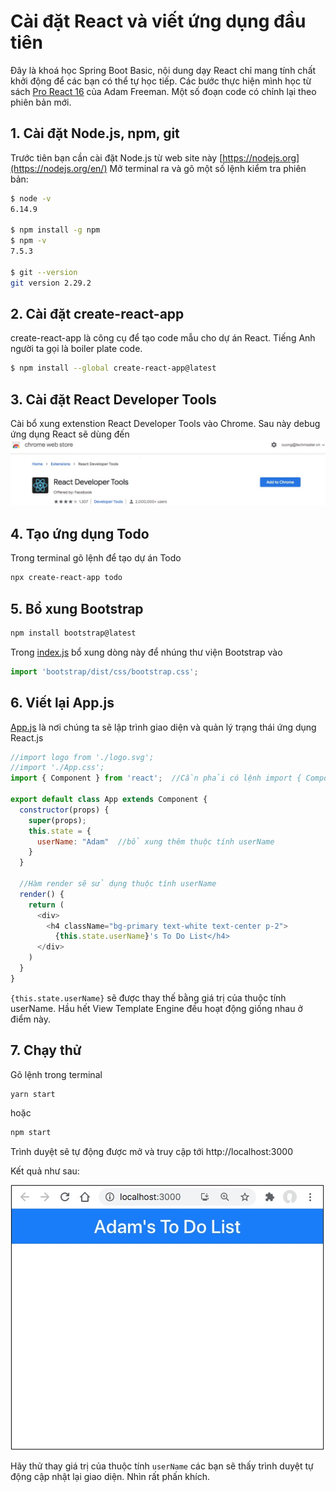 # Cài đặt React và viết ứng dụng đầu tiên

Đây là khoá học Spring Boot Basic, nội dung dạy React chỉ mang tính chất khởi động để các bạn có thể tự học tiếp. Các bước thực hiện mình học từ sách [Pro React 16](https://b-ok.asia/book/3718058/947eab) của Adam Freeman. Một số đoạn code có chỉnh lại theo phiên bản mới. 
## 1. Cài đặt Node.js, npm, git
Trước tiên bạn cần cài đặt Node.js từ web site này [https://nodejs.org](https://nodejs.org/en/)
Mở terminal ra và gõ một số lệnh kiểm tra phiên bản:

```sh
$ node -v
6.14.9

$ npm install -g npm
$ npm -v
7.5.3

$ git --version
git version 2.29.2
```

## 2. Cài đặt create-react-app
create-react-app là công cụ để tạo code mẫu cho dự án React. Tiếng Anh người ta gọi là boiler plate code.

```sh
$ npm install --global create-react-app@latest
```

## 3. Cài đặt React Developer Tools
Cài bổ xung extenstion React Developer Tools vào Chrome. Sau này debug ứng dụng React sẽ dùng đến
![](images/ReactDevTools.jpg)

## 4. Tạo ứng dụng Todo
Trong terminal gõ lệnh để tạo dự án Todo
```sh
npx create-react-app todo
```

## 5. Bổ xung Bootstrap
```sh
npm install bootstrap@latest
```

Trong [index.js](todo/src/index.js) bổ xung dòng này để nhúng thư viện Bootstrap vào
```js
import 'bootstrap/dist/css/bootstrap.css';
```

## 6. Viết lại App.js

[App.js](todo/src/App.js) là nơi chúng ta sẽ lập trình giao diện và quản lý trạng thái ứng dụng React.js
```js
//import logo from './logo.svg';
//import './App.css';
import { Component } from 'react';  //Cần phải có lệnh import { Component }

export default class App extends Component {
  constructor(props) {
    super(props);
    this.state = {
      userName: "Adam"  //bổ xung thêm thuộc tính userName
    }
  }

  //Hàm render sẽ sử dụng thuộc tính userName
  render() {
    return (
      <div>
        <h4 className="bg-primary text-white text-center p-2">
          {this.state.userName}'s To Do List</h4>
      </div>
    )
  }
}
```
```{this.state.userName}``` sẽ được thay thế bằng giá trị của thuộc tính userName. Hầu hết View Template Engine đều hoạt động giống nhau ở điểm này.

## 7. Chạy thử
Gõ lệnh trong terminal
```sh
yarn start
```
hoặc
```sh
npm start
```
Trình duyệt sẽ tự động được mở và truy cập tới http://localhost:3000

Kết quả như sau:

![](images/adam_to_do_list.jpg)

Hãy thử thay giá trị của thuộc tính ```userName``` các bạn sẽ thấy trình duyệt tự động cập nhật lại giao diện. Nhìn rất phấn khích.
